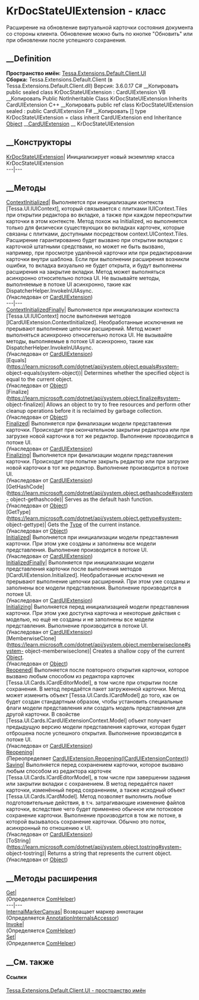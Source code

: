 # KrDocStateUIExtension - класс
Расширение на обновление виртуальной карточки состояния документа со стороны
клиента. Обновление можно быть по кнопке "Обновить" или при обновлении после
успешного сохранения.
## __Definition
 **Пространство имён:**
[Tessa.Extensions.Default.Client.UI](N_Tessa_Extensions_Default_Client_UI.htm)  
 **Сборка:** Tessa.Extensions.Default.Client (в
Tessa.Extensions.Default.Client.dll) Версия: 3.6.0.17
C# __Копировать
     public sealed class KrDocStateUIExtension : CardUIExtension
VB __Копировать
     Public NotInheritable Class KrDocStateUIExtension
    	Inherits CardUIExtension
C++ __Копировать
     public ref class KrDocStateUIExtension sealed : public CardUIExtension
F# __Копировать
     [<SealedAttribute>]
    type KrDocStateUIExtension = 
        class
            inherit CardUIExtension
        end
Inheritance
    [Object](https://learn.microsoft.com/dotnet/api/system.object) __[CardUIExtension](T_Tessa_UI_Cards_CardUIExtension.htm) __ KrDocStateUIExtension
##  __Конструкторы
[KrDocStateUIExtension](M_Tessa_Extensions_Default_Client_UI_KrDocStateUIExtension__ctor.htm)|
Инициализирует новый экземпляр класса KrDocStateUIExtension  
---|---  
##  __Методы
[ContextInitialized](M_Tessa_UI_Cards_CardUIExtension_ContextInitialized.htm)|
Выполняется при инициализации контекста [Tessa.UI.IUIContext], который
связывается с плитками IUIContext.Tiles при открытии редактора во вкладке, а
также при каждом переоткрытии карточки в этом контексте. Метод похож на
Initialized, но выполняется только для физически существующих во вкладках
карточек, которые связаны с плитками, доступными посредством
context.UIContext.Tiles. Расширение гарантированно будет вызвано при открытии
вкладки с карточкой штатными средствами, но может не быть вызвано, например,
при просмотре удалённой карточки или при редактировании карточки внутри
шаблона. Если при выполнении расширения возникли ошибки, то вкладка визуально
не будет открыта, и будут выполнены расширения на закрытие вкладки. Метод
может выполняться асинхронно относительно потока UI. Не вызывайте методы,
выполняемые в потоке UI асинхронно, такие как
DispatcherHelper.InvokeInUIAsync.  
(Унаследован от [CardUIExtension](T_Tessa_UI_Cards_CardUIExtension.htm))  
---|---  
[ContextInitializedFinally](M_Tessa_UI_Cards_CardUIExtension_ContextInitializedFinally.htm)|
Выполняется при инициализации контекста [Tessa.UI.IUIContext] после выполнения
методов [ICardUIExtension.ContextInitialized]. Необработанные исключения не
прерывают выполнение цепочки расширений. Метод может выполняться асинхронно
относительно потока UI. Не вызывайте методы, выполняемые в потоке UI
асинхронно, такие как DispatcherHelper.InvokeInUIAsync.  
(Унаследован от [CardUIExtension](T_Tessa_UI_Cards_CardUIExtension.htm))  
[Equals](https://learn.microsoft.com/dotnet/api/system.object.equals#system-
object-equals\(system-object\))| Determines whether the specified object is
equal to the current object.  
(Унаследован от
[Object](https://learn.microsoft.com/dotnet/api/system.object))  
[Finalize](https://learn.microsoft.com/dotnet/api/system.object.finalize#system-
object-finalize)| Allows an object to try to free resources and perform other
cleanup operations before it is reclaimed by garbage collection.  
(Унаследован от
[Object](https://learn.microsoft.com/dotnet/api/system.object))  
[Finalized](M_Tessa_UI_Cards_CardUIExtension_Finalized.htm)|  Выполняется при
финализации модели представления карточки. Происходит при окончательном
закрытии редактора или при загрузке новой карточки в тот же редактор.
Выполнение производится в потоке UI.  
(Унаследован от [CardUIExtension](T_Tessa_UI_Cards_CardUIExtension.htm))  
[Finalizing](M_Tessa_UI_Cards_CardUIExtension_Finalizing.htm)|  Выполняется
при финализации модели представления карточки. Происходит при попытке закрыть
редактор или при загрузке новой карточки в тот же редактор. Выполнение
производится в потоке UI.  
(Унаследован от [CardUIExtension](T_Tessa_UI_Cards_CardUIExtension.htm))  
[GetHashCode](https://learn.microsoft.com/dotnet/api/system.object.gethashcode#system-
object-gethashcode)| Serves as the default hash function.  
(Унаследован от
[Object](https://learn.microsoft.com/dotnet/api/system.object))  
[GetType](https://learn.microsoft.com/dotnet/api/system.object.gettype#system-
object-gettype)| Gets the
[Type](https://learn.microsoft.com/dotnet/api/system.type) of the current
instance.  
(Унаследован от
[Object](https://learn.microsoft.com/dotnet/api/system.object))  
[Initialized](M_Tessa_UI_Cards_CardUIExtension_Initialized.htm)|  Выполняется
при инициализации модели представления карточки. При этом уже созданы и
заполнены все модели представления. Выполнение производится в потоке UI.  
(Унаследован от [CardUIExtension](T_Tessa_UI_Cards_CardUIExtension.htm))  
[InitializedFinally](M_Tessa_UI_Cards_CardUIExtension_InitializedFinally.htm)|
Выполняется при инициализации модели представления карточки после выполнения
методов [ICardUIExtension.Initialized]. Необработанные исключения не прерывают
выполнение цепочки расширений. При этом уже созданы и заполнены все модели
представления. Выполнение производится в потоке UI.  
(Унаследован от [CardUIExtension](T_Tessa_UI_Cards_CardUIExtension.htm))  
[Initializing](M_Tessa_UI_Cards_CardUIExtension_Initializing.htm)|
Выполняется перед инициализацией модели представления карточки. При этом уже
доступна карточка и некоторые действия с моделью, но ещё не созданы и не
заполнены все модели представления. Выполнение производится в потоке UI.  
(Унаследован от [CardUIExtension](T_Tessa_UI_Cards_CardUIExtension.htm))  
[MemberwiseClone](https://learn.microsoft.com/dotnet/api/system.object.memberwiseclone#system-
object-memberwiseclone)| Creates a shallow copy of the current
[Object](https://learn.microsoft.com/dotnet/api/system.object).  
(Унаследован от
[Object](https://learn.microsoft.com/dotnet/api/system.object))  
[Reopened](M_Tessa_UI_Cards_CardUIExtension_Reopened.htm)|  Выполняется после
повторного открытия карточки, которое вызвано любым способом из редактора
карточек [Tessa.UI.Cards.ICardEditorModel], в том числе при открытии после
сохранения. В метод передаётся пакет загруженной карточки. Метод может
изменить объект [Tessa.UI.Cards.ICardModel] до того, как он будет создан
стандартным образом, чтобы установить специальные флаги модели представления
или создать модель представления для другой карточки. В свойстве
[Tessa.UI.Cards.ICardUIExtensionContext.Model] объект получает предыдущую
версию модели представления карточки, которая будет отброшена после успешного
открытия. Выполнение производится в потоке UI.  
(Унаследован от [CardUIExtension](T_Tessa_UI_Cards_CardUIExtension.htm))  
[Reopening](M_Tessa_Extensions_Default_Client_UI_KrDocStateUIExtension_Reopening.htm)|  
(Переопределяет
[CardUIExtension.Reopening(ICardUIExtensionContext)](M_Tessa_UI_Cards_CardUIExtension_Reopening.htm))  
[Saving](M_Tessa_UI_Cards_CardUIExtension_Saving.htm)|  Выполняется перед
сохранением карточки, которое вызвано любым способом из редактора карточек
[Tessa.UI.Cards.ICardEditorModel], в том числе при завершении задания или
закрытии вкладки с сохранением. В метод передаётся пакет карточки, изменённый
перед сохранением, а также исходный объект [Tessa.UI.Cards.ICardModel]. Метод
позволяет выполнить любые подготовительные действия, в т.ч. затрагивающие
изменение файлов карточки, вследствие чего будет применено обычное или
потоковое сохранение карточки. Выполнение производится в том же потоке, в
которой вызывалось сохранение карточки. Обычно это поток, асинхронный по
отношению к UI.  
(Унаследован от [CardUIExtension](T_Tessa_UI_Cards_CardUIExtension.htm))  
[ToString](https://learn.microsoft.com/dotnet/api/system.object.tostring#system-
object-tostring)| Returns a string that represents the current object.  
(Унаследован от
[Object](https://learn.microsoft.com/dotnet/api/system.object))  
##  __Методы расширения
[Get](M_Tessa_Extensions_Default_Client_EDS_ComHelper_Get.htm)|  
(Определяется
[ComHelper](T_Tessa_Extensions_Default_Client_EDS_ComHelper.htm))  
---|---  
[InternalMarkerCanvas](M_Tessa_UI_Views_Charting_Annotations_AnnotationInternalsAccessor_InternalMarkerCanvas.htm)|
Возвращает маркер аннотации  
(Определяется
[AnnotationInternalsAccessor](T_Tessa_UI_Views_Charting_Annotations_AnnotationInternalsAccessor.htm))  
[Invoke](M_Tessa_Extensions_Default_Client_EDS_ComHelper_Invoke.htm)|  
(Определяется
[ComHelper](T_Tessa_Extensions_Default_Client_EDS_ComHelper.htm))  
[Set](M_Tessa_Extensions_Default_Client_EDS_ComHelper_Set.htm)|  
(Определяется
[ComHelper](T_Tessa_Extensions_Default_Client_EDS_ComHelper.htm))  
##  __См. также
#### Ссылки
[Tessa.Extensions.Default.Client.UI - пространство
имён](N_Tessa_Extensions_Default_Client_UI.htm)
